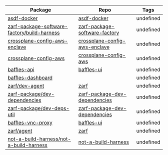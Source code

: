 | Package | Repo | Tags |
|---------|------|------|
[asdf-docker](https://github.com/orgs/defenseunicorns/packages/container/package/asdf-docker) | [asdf-docker](https://github.com/defenseunicorns/asdf-docker) | undefined |
[zarf-package-software-factory/build-harness](https://github.com/orgs/defenseunicorns/packages/container/package/zarf-package-software-factory%2Fbuild-harness) | [zarf-package-software-factory](https://github.com/defenseunicorns/zarf-package-software-factory) | undefined |
[crossplane-config-aws-enclave](https://github.com/orgs/defenseunicorns/packages/container/package/crossplane-config-aws-enclave) | [crossplane-config-aws-enclave](https://github.com/defenseunicorns/crossplane-config-aws-enclave) | undefined |
[crossplane-config-aws](https://github.com/orgs/defenseunicorns/packages/container/package/crossplane-config-aws) | [crossplane-config-aws](https://github.com/defenseunicorns/crossplane-config-aws) | undefined |
[baffles-api](https://github.com/orgs/defenseunicorns/packages/container/package/baffles-api) | [baffles-ui](https://github.com/defenseunicorns/baffles-ui) | undefined |
[baffles-dashboard](https://github.com/orgs/defenseunicorns/packages/container/package/baffles-dashboard) | []() | undefined |
[zarf/dev-agent](https://github.com/orgs/defenseunicorns/packages/container/package/zarf%2Fdev-agent) | [zarf](https://github.com/defenseunicorns/zarf) | undefined |
[zarf-package/dev-dependencies](https://github.com/orgs/defenseunicorns/packages/container/package/zarf-package%2Fdev-dependencies) | [zarf-package-dev-dependencies](https://github.com/defenseunicorns/zarf-package-dev-dependencies) | undefined |
[zarf-package/dev-deps-util](https://github.com/orgs/defenseunicorns/packages/container/package/zarf-package%2Fdev-deps-util) | [zarf-package-dev-dependencies](https://github.com/defenseunicorns/zarf-package-dev-dependencies) | undefined |
[baffles-vnc-proxy](https://github.com/orgs/defenseunicorns/packages/container/package/baffles-vnc-proxy) | [baffles-ui](https://github.com/defenseunicorns/baffles-ui) | undefined |
[zarf/agent](https://github.com/orgs/defenseunicorns/packages/container/package/zarf%2Fagent) | [zarf](https://github.com/defenseunicorns/zarf) | undefined |
[not-a-build-harness/not-a-build-harness](https://github.com/orgs/defenseunicorns/packages/container/package/not-a-build-harness%2Fnot-a-build-harness) | [not-a-build-harness](https://github.com/defenseunicorns/not-a-build-harness) | undefined |
